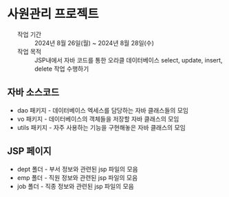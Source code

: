 <h1>사원관리 프로젝트</h1>

<ul>
  <dl>
      <dt>작업 기간</dt>
      <dd>2024년 8월 26일(월) ~ 2024년 8월 28일(수)</dd>
      <dt>작업 목적</dt>
      <dd>JSP내에서 자바 코드를 통한 오라클 데이터베이스 select, update, insert, delete 작업 수행하기</dd>
  </dl>
</ul>


<h2>자바 소스코드</h2>
<ul>
  <li>dao 패키지 - 데이터베이스 엑세스를 담당하는 자바 클래스들의 모임</li>
  <li>vo 패키지 - 데이터베이스의 객체들을 저장할 자바 클래스의 모임</li>
  <li>utils 패키지 - 자주 사용하는 기능을 구현해놓은 자바 클래스의 모임</li>
</ul>

<h2>JSP 페이지</h2> 
<ul>
  <li>dept 폴더 - 부서 정보와 관련된 jsp 파일의 모음</li>
  <li>emp 폴더 - 직원 정보와 관련된 jsp 파일의 모음</li>
  <li>job 폴더 - 직종 정보와 관련된 jsp 파일의 모음</li>
</ul>

